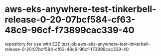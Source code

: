 # aws-eks-anywhere-test-tinkerbell-release-0-20-07bcf584-cf63-48c9-96cf-f73899cac339-40
repository for use with E2E test job aws-eks-anywhere-test-tinkerbell-release-0-20:07bcf584-cf63-48c9-96cf-f73899cac339-40
